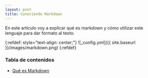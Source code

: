 ```yaml
---
layout: post
title: Conociendo Markdown
---
```


En este artículo voy a explicar qué es markdown y cómo utilizar este lenguaje para dar formato al texto.

{:refdef: style="text-align: center;"}
![_config.yml]({{ site.baseurl }}/images/markdown.png)
{:refdef}

### Tabla de contenidos
- [Qué es Markdown](#que-es-markdown)
